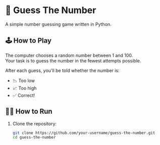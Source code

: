 # 🎯 Guess The Number

A simple number guessing game written in Python.

## 🕹️ How to Play

The computer chooses a random number between 1 and 100.  
Your task is to guess the number in the fewest attempts possible.

After each guess, you'll be told whether the number is:

- 📉 Too low
- 📈 Too high
- ✅ Correct!

## 🧑‍💻 How to Run

1. Clone the repository:
   ```bash
   git clone https://github.com/your-username/guess-the-number.git
   cd guess-the-number
